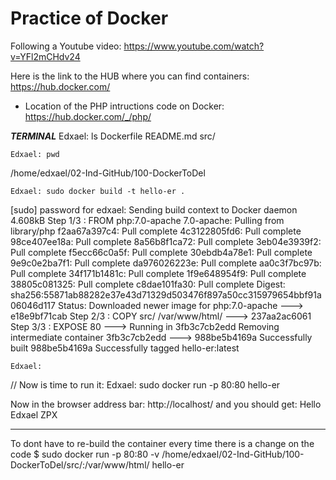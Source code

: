 # Practice of Docker

Following a Youtube video:
https://www.youtube.com/watch?v=YFl2mCHdv24

Here is the link to the HUB where you can find containers: 
https://hub.docker.com/

- Location of the PHP intructions code on Docker: https://hub.docker.com/_/php/


***TERMINAL***
    Edxael: ls
Dockerfile  README.md  src/

    Edxael: pwd
/home/edxael/02-Ind-GitHub/100-DockerToDel

    Edxael: sudo docker build -t hello-er .
[sudo] password for edxael: 
Sending build context to Docker daemon  4.608kB
Step 1/3 : FROM php:7.0-apache
7.0-apache: Pulling from library/php
f2aa67a397c4: Pull complete 
4c3122805fd6: Pull complete 
98ce407ee18a: Pull complete 
8a56b8f1ca72: Pull complete 
3eb04e3939f2: Pull complete 
f5ecc66c0a5f: Pull complete 
30ebdb4a78e1: Pull complete 
9e9c0e2ba7f1: Pull complete 
da976026223e: Pull complete 
aa0c3f7bc97b: Pull complete 
34f171b1481c: Pull complete 
1f9e648954f9: Pull complete 
38805c081325: Pull complete 
c8dae101fa30: Pull complete 
Digest: sha256:55871ab88282e37e43d71329d503476f897a50cc315979654bbf91a06046d117
Status: Downloaded newer image for php:7.0-apache
 ---> e18e9bf71cab
Step 2/3 : COPY src/ /var/www/html/
 ---> 237aa2ac6061
Step 3/3 : EXPOSE 80
 ---> Running in 3fb3c7cb2edd
Removing intermediate container 3fb3c7cb2edd
 ---> 988be5b4169a
Successfully built 988be5b4169a
Successfully tagged hello-er:latest

    Edxael: 


   // Now is time to run it: 
    Edxael: sudo docker run -p 80:80 hello-er



Now in the browser address bar: http://localhost/
and you should get: Hello Edxael ZPX


----------
To dont have to re-build the container every time there is a change on the code
    $ sudo docker run -p 80:80 -v /home/edxael/02-Ind-GitHub/100-DockerToDel/src/:/var/www/html/ hello-er
